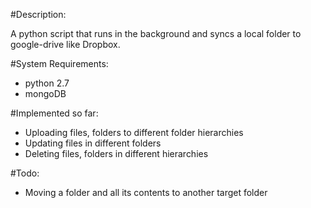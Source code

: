 #Description:

A python script that runs in the background and syncs a local folder to google-drive like Dropbox.

#System Requirements:

* python 2.7
* mongoDB

#Implemented so far:

* Uploading files, folders to different folder hierarchies
* Updating files in different folders
* Deleting files, folders in different hierarchies


#Todo:

* Moving a folder and all its contents to another target folder


